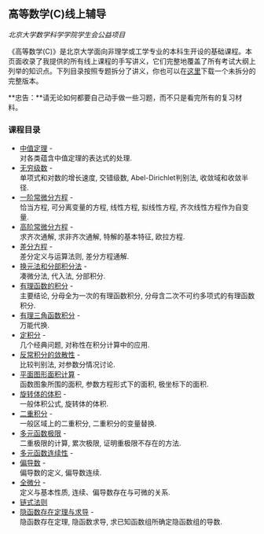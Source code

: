 ## 高等数学(C)线上辅导

_北京大学数学科学学院学生会公益项目_

《高等数学(C)》是北京大学面向非理学或工学专业的本科生开设的基础课程。本页面收录了我提供的所有线上课程的手写讲义，它们完整地覆盖了所有考试大纲上列举的知识点。下列目录按照专题拆分了讲义，你也可以在[这里](././cal2021.pdf)下载一个未拆分的完整版本。

**忠告：**请无论如何都要自己动手做一些习题，而不只是看完所有的复习材料。


### 课程目录

- [中值定理](././cal1.pdf) - <br/>
  对各类蕴含中值定理的表达式的处理.
- [无穷级数](././cal2.pdf) - <br/>
  单项式和对数的增长速度, 交错级数, Abel-Dirichlet判别法, 收敛域和收敛半径.
- [一阶常微分方程](././cal3.pdf) - <br/>
  恰当方程, 可分离变量的方程, 线性方程, 拟线性方程, 齐次线性方程作为自变量.
- [高阶常微分方程](././cal4.pdf) - <br/>
  求齐次通解, 求非齐次通解, 特解的基本特征, 欧拉方程.
- [差分方程](././cal5.pdf) - <br/>
  差分定义与运算法则, 差分方程通解.
- [换元法和分部积分法](././cal6.pdf) - <br/>
  凑微分法, 代入法, 分部积分.
- [有理函数的积分](././cal7.pdf) - <br/>
  主要结论, 分母全为一次的有理函数积分, 分母含二次不可约多项式的有理函数积分.
- [有理三角函数积分](././cal8.pdf) - <br/>
  万能代换.
- [定积分](././cal9.pdf) - <br/>
  几个经典问题, 对称性在积分计算中的应用.
- [反常积分的敛散性](././cal10.pdf) - <br/>
  比较判别法, 对参数分情况讨论.
- [平面图形面积计算](././cal11.pdf) - <br/>
  函数图象所围的面积, 参数方程形式下的面积, 极坐标下的面积.
- [旋转体的体积](././cal12.pdf) - <br/>
  一般体积公式, 旋转体的体积.
- [二重积分](././cal13.pdf) - <br/>
  一般区域上的二重积分, 二重积分的变量替换.
- [多元函数极限](././cal14.pdf) - <br/>
  二重极限的计算, 累次极限, 证明重极限不存在的方法.
- [多元函数连续性](././cal15.pdf) - <br/>
- [偏导数](././cal16.pdf) - <br/>
  偏导数的定义, 偏导数连续.
- [全微分](././cal17.pdf) - <br/>
  定义与基本性质, 连续、偏导数存在与可微的关系.
- [链式法则](././cal18.pdf)
- [隐函数存在定理与求导](././cal19.pdf) - <br/>
  隐函数存在定理, 隐函数求导, 求已知函数组所确定隐函数组的导数.

